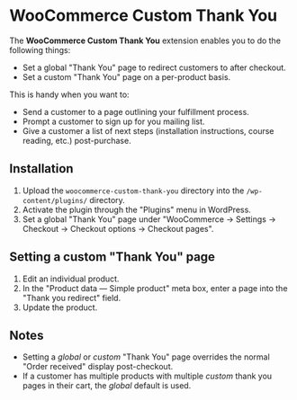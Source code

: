 # WooCommerce Custom Thank You

The **WooCommerce Custom Thank You** extension enables you to do the following things:

* Set a global "Thank You" page to redirect customers to after checkout.
* Set a custom "Thank You" page on a per-product basis.

This is handy when you want to:

* Send a customer to a page outlining your fulfillment process.
* Prompt a customer to sign up for you mailing list.
* Give a customer a list of next steps (installation instructions, course reading, etc.) post-purchase.

## Installation

1. Upload the `woocommerce-custom-thank-you` directory into the `/wp-content/plugins/` directory.
2. Activate the plugin through the "Plugins" menu in WordPress.
3. Set a global "Thank You" page under "WooCommerce -> Settings -> Checkout -> Checkout options -> Checkout pages".

## Setting a custom "Thank You" page

1. Edit an individual product.
2. In the "Product data — Simple product" meta box, enter a page into the "Thank you redirect" field.
3. Update the product.

## Notes

* Setting a *global* or *custom* "Thank You" page overrides the normal "Order received" display post-checkout.
* If a customer has multiple products with multiple *custom* thank you pages in their cart, the *global* default is used.
